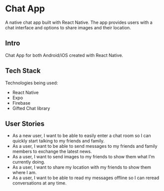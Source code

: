 # Chat App
A native chat app built with React Native. The app provides users with a chat interface and options to share images and their location.

 ## Intro
 Chat App for both Android/iOS created with React Native.

 ## Tech Stack
 Technologies being used:
 - React Native
 - Expo
 - Firebase
 - Gifted Chat library

 ## User Stories
 - As a new user, I want to be able to easily enter a chat room so I can quickly start talking to my friends and family.
 - As a user, I want to be able to send messages to my friends and family members to exchange the latest news.
 - As a user, I want to send images to my friends to show them what I’m currently doing.
 - As a user, I want to share my location with my friends to show them where I am.
 - As a user, I want to be able to read my messages offline so I can reread conversations at any time.
